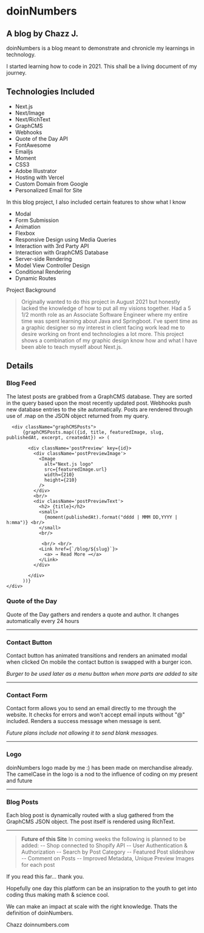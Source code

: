 # doinNumbers
## A blog by Chazz J. 


doinNumbers is a blog meant to demonstrate and chronicle my learnings in technology.

I started learning how to code in 2021. This shall be a living document of my journey. 



## Technologies Included

- Next.js
- Next/Image
- Next/RichText
- GraphCMS
- Webhooks
- Quote of the Day API
- FontAwesome
- Emailjs
- Moment
- CSS3
- Adobe Illustrator
- Hosting with Vercel
- Custom Domain from Google
- Personalized Email for Site

In this blog project, I also included certain features to show what I know
 
 - Modal
 - Form Submission
 - Animation
 - Flexbox
 - Responsive Design using Media Queries
 - Interaction with 3rd Party API
 - Interaction with GraphCMS Database
 - Server-side Rendering
 - Model View Controller Design
 - Conditional Rendering
 - Dynamic Routes


Project Background
> Originally wanted to do this project in August 2021 but honestly lacked the knowledge of how to put all my visions together. Had a 5 1/2 month role as an Associate Software Engineer where my entire time was spent learning about Java and Springboot. I've spent time as a graphic designer so my interest in client facing work lead me to desire working on front end technologies a lot more. This project shows a combination of my graphic design know how and what I have been able to teach myself about Next.js.


## Details
### Blog Feed
The latest posts are grabbed from a GraphCMS database. They are sorted in the query based upon the most recently updated post. Webhooks push new database entries to the site automatically.
Posts are rendered through use of .map on the JSON object returned from my query. 
```
  <div className="graphCMSPosts">
      {graphCMSPosts.map(({id, title, featuredImage, slug, publishedAt, excerpt, createdAt}) => (
       
        <div className='postPreview' key={id}> 
          <div className='postPreviewImage'>
            <Image
              alt="Next.js logo"
              src={featuredImage.url}
              width={210}
              height={210}
            />
          </div>
          <br/>
          <div className='postPreviewText'>
            <h2> {title}</h2> 
            <small>
              {moment(publishedAt).format("dddd | MMM DD,YYYY | h:mma")} <br/>
            </small>
            <br/>
            
             <br/> <br/>
            <Link href={`/blog/${slug}`}>
              <a> → Read More →</a>
            </Link>
          </div>

        </div>
      ))}
</div>
```

### Quote of the Day
Quote of the Day gathers and renders a quote and author. It changes automatically every 24 hours

---
### Contact Button
Contact button has animated transitions and renders an animated modal when clicked
On mobile the contact button is swapped with a burger icon.

*Burger to be used later as a menu button when more parts are added to site*

----
### Contact Form
Contact form allows you to send an email directly to me through the website. It checks for errors and won't accept email inputs without "@" included. Renders a success message when message is sent.

*Future plans include not allowing it to send blank messages.* 

---
### Logo
doinNumbers logo made by me :) has been made on merchandise already. The camelCase in the logo is a nod to the influence of coding on my present and future

---

### Blog Posts
Each blog post is dynamically routed with a slug gathered from the GraphCMS JSON object. The post itself is rendered using RichText.

---

> **Future of this Site**
In coming weeks the following is planned to be added:
-- Shop connected to Shopify API
-- User Authentication & Authorization
-- Search by Post Category
-- Featured Post slideshow
-- Comment on Posts
-- Improved Metadata, Unique Preview Images for each post

If you read this far... thank you. 

Hopefully one day this platform can be an insipration to the youth to get into coding thus making math & science cool.

We can make an impact at scale with the right knowledge. Thats the definition of doinNumbers. 

Chazz
doinnumbers.com
